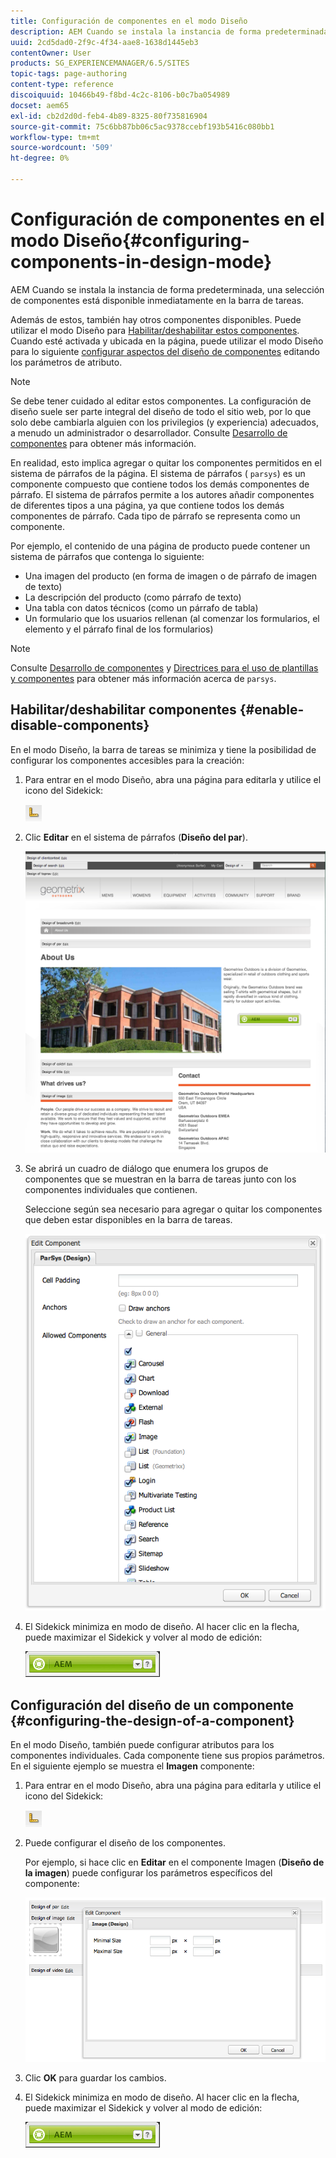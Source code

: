 ```yaml
---
title: Configuración de componentes en el modo Diseño
description: AEM Cuando se instala la instancia de forma predeterminada, una selección de componentes está disponible inmediatamente en la barra de tareas. Además de estos, también hay otros componentes disponibles. Puede utilizar el modo Diseño para habilitar o deshabilitar estos componentes.
uuid: 2cd5dad0-2f9c-4f34-aae8-1638d1445eb3
contentOwner: User
products: SG_EXPERIENCEMANAGER/6.5/SITES
topic-tags: page-authoring
content-type: reference
discoiquuid: 10466b49-f8bd-4c2c-8106-b0c7ba054989
docset: aem65
exl-id: cb2d2d0d-feb4-4b89-8325-80f735816904
source-git-commit: 75c6bb87bb06c5ac9378ccebf193b5416c080bb1
workflow-type: tm+mt
source-wordcount: '509'
ht-degree: 0%

---
```


# Configuración de componentes en el modo Diseño{#configuring-components-in-design-mode}

AEM Cuando se instala la instancia de forma predeterminada, una selección de componentes está disponible inmediatamente en la barra de tareas.

Además de estos, también hay otros componentes disponibles. Puede utilizar el modo Diseño para [Habilitar/deshabilitar estos componentes](#enabledisablecomponentsusingdesignmode). Cuando esté activada y ubicada en la página, puede utilizar el modo Diseño para lo siguiente [configurar aspectos del diseño de componentes](#configuringcomponentsusingdesignmode) editando los parámetros de atributo.

>[!NOTE]
>
>Se debe tener cuidado al editar estos componentes. La configuración de diseño suele ser parte integral del diseño de todo el sitio web, por lo que solo debe cambiarla alguien con los privilegios (y experiencia) adecuados, a menudo un administrador o desarrollador. Consulte [Desarrollo de componentes](/help/sites-developing/components.md) para obtener más información.

En realidad, esto implica agregar o quitar los componentes permitidos en el sistema de párrafos de la página. El sistema de párrafos ( `parsys`) es un componente compuesto que contiene todos los demás componentes de párrafo. El sistema de párrafos permite a los autores añadir componentes de diferentes tipos a una página, ya que contiene todos los demás componentes de párrafo. Cada tipo de párrafo se representa como un componente.

Por ejemplo, el contenido de una página de producto puede contener un sistema de párrafos que contenga lo siguiente:

* Una imagen del producto (en forma de imagen o de párrafo de imagen de texto)
* La descripción del producto (como párrafo de texto)
* Una tabla con datos técnicos (como un párrafo de tabla)
* Un formulario que los usuarios rellenan (al comenzar los formularios, el elemento y el párrafo final de los formularios)

>[!NOTE]
>
>Consulte [Desarrollo de componentes](/help/sites-developing/components.md#paragraphsystem) y [Directrices para el uso de plantillas y componentes](/help/sites-developing/dev-guidelines-bestpractices.md#guidelines-for-using-templates-and-components) para obtener más información acerca de `parsys`.

## Habilitar/deshabilitar componentes {#enable-disable-components}

En el modo Diseño, la barra de tareas se minimiza y tiene la posibilidad de configurar los componentes accesibles para la creación:

1. Para entrar en el modo Diseño, abra una página para editarla y utilice el icono del Sidekick:

   ![Modo de diseño](do-not-localize/chlimage_1.png)

1. Clic **Editar** en el sistema de párrafos (**Diseño del par**).

   ![screen_shot_2012-02-08at102726am](assets/screen_shot_2012-02-08at102726am.png)

1. Se abrirá un cuadro de diálogo que enumera los grupos de componentes que se muestran en la barra de tareas junto con los componentes individuales que contienen.

   Seleccione según sea necesario para agregar o quitar los componentes que deben estar disponibles en la barra de tareas.

   ![screen_shot_2012-02-08at103407am](assets/screen_shot_2012-02-08at103407am.png)

1. El Sidekick minimiza en modo de diseño. Al hacer clic en la flecha, puede maximizar el Sidekick y volver al modo de edición:

   ![Sidekick minimizado](do-not-localize/sidekick-collapsed.png)

## Configuración del diseño de un componente {#configuring-the-design-of-a-component}

En el modo Diseño, también puede configurar atributos para los componentes individuales. Cada componente tiene sus propios parámetros. En el siguiente ejemplo se muestra el **Imagen** componente:

1. Para entrar en el modo Diseño, abra una página para editarla y utilice el icono del Sidekick:

   ![Modo de diseño: Sidekick](do-not-localize/chlimage_1-1.png)

1. Puede configurar el diseño de los componentes.

   Por ejemplo, si hace clic en **Editar** en el componente Imagen (**Diseño de la imagen**) puede configurar los parámetros específicos del componente:

   ![chlimage_1-5](assets/chlimage_1-5.png)

1. Clic **OK** para guardar los cambios.

1. El Sidekick minimiza en modo de diseño. Al hacer clic en la flecha, puede maximizar el Sidekick y volver al modo de edición:

   ![Sidekick minimizado](do-not-localize/sidekick-collapsed-1.png)
